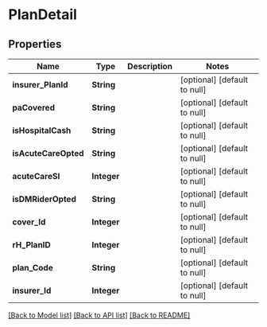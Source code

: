 # PlanDetail
## Properties

| Name | Type | Description | Notes |
|------------ | ------------- | ------------- | -------------|
| **insurer\_PlanId** | **String** |  | [optional] [default to null] |
| **paCovered** | **String** |  | [optional] [default to null] |
| **isHospitalCash** | **String** |  | [optional] [default to null] |
| **isAcuteCareOpted** | **String** |  | [optional] [default to null] |
| **acuteCareSI** | **Integer** |  | [optional] [default to null] |
| **isDMRiderOpted** | **String** |  | [optional] [default to null] |
| **cover\_Id** | **Integer** |  | [optional] [default to null] |
| **rH\_PlanID** | **Integer** |  | [optional] [default to null] |
| **plan\_Code** | **String** |  | [optional] [default to null] |
| **insurer\_Id** | **Integer** |  | [optional] [default to null] |

[[Back to Model list]](../README.md#documentation-for-models) [[Back to API list]](../README.md#documentation-for-api-endpoints) [[Back to README]](../README.md)

